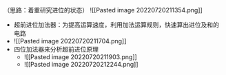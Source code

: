 （思路：着重研究进位的状态）
![[Pasted image 20220720211354.png]]
- 超前进位加法器：为提高运算速度，利用加法运算规则，快速算出进位及和的电路
- ![[Pasted image 20220720211704.png]]
- 四位加法器来分析超前进位原理
	- ![[Pasted image 20220720211903.png]]
	- ![[Pasted image 20220720212244.png]]